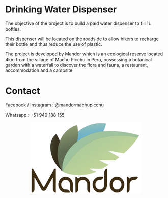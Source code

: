 # Drinking Water Dispenser
The objective of the project is to build a paid water dispenser to fill 1L bottles.

This dispenser will be located on the roadside to allow hikers to recharge their bottle and thus reduce the use of plastic.

The project is developed by Mandor which is an ecological reserve located 4km from the village of Machu Picchu in Peru, 
possessing a botanical garden with a waterfall to discover the flora and fauna, a restaurant, accommodation and a campsite.

# Contact
Facebook / Instagram : @mandormachupicchu

Whatsapp : +51 940 188 155

<p align="center">
  <img src="Images/LOGO-MANDOR-01.png" width="350" title="mandor logo">
</p>
